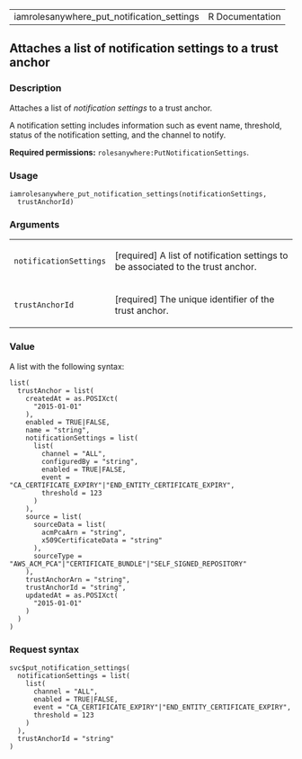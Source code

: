 <table style="width: 100%;">
<tbody>
<tr class="odd">
<td>iamrolesanywhere_put_notification_settings</td>
<td style="text-align: right;">R Documentation</td>
</tr>
</tbody>
</table>

## Attaches a list of notification settings to a trust anchor

### Description

Attaches a list of *notification settings* to a trust anchor.

A notification setting includes information such as event name,
threshold, status of the notification setting, and the channel to
notify.

**Required permissions:** `rolesanywhere:PutNotificationSettings`.

### Usage

    iamrolesanywhere_put_notification_settings(notificationSettings,
      trustAnchorId)

### Arguments

<table>
<colgroup>
<col style="width: 35%" />
<col style="width: 65%" />
</colgroup>
<tbody>
<tr class="odd">
<td><code
id="iamrolesanywhere_put_notification_settings_:_notificationSettings">notificationSettings</code></td>
<td><p>[required] A list of notification settings to be associated to
the trust anchor.</p></td>
</tr>
<tr class="even">
<td><code
id="iamrolesanywhere_put_notification_settings_:_trustAnchorId">trustAnchorId</code></td>
<td><p>[required] The unique identifier of the trust anchor.</p></td>
</tr>
</tbody>
</table>

### Value

A list with the following syntax:

    list(
      trustAnchor = list(
        createdAt = as.POSIXct(
          "2015-01-01"
        ),
        enabled = TRUE|FALSE,
        name = "string",
        notificationSettings = list(
          list(
            channel = "ALL",
            configuredBy = "string",
            enabled = TRUE|FALSE,
            event = "CA_CERTIFICATE_EXPIRY"|"END_ENTITY_CERTIFICATE_EXPIRY",
            threshold = 123
          )
        ),
        source = list(
          sourceData = list(
            acmPcaArn = "string",
            x509CertificateData = "string"
          ),
          sourceType = "AWS_ACM_PCA"|"CERTIFICATE_BUNDLE"|"SELF_SIGNED_REPOSITORY"
        ),
        trustAnchorArn = "string",
        trustAnchorId = "string",
        updatedAt = as.POSIXct(
          "2015-01-01"
        )
      )
    )

### Request syntax

    svc$put_notification_settings(
      notificationSettings = list(
        list(
          channel = "ALL",
          enabled = TRUE|FALSE,
          event = "CA_CERTIFICATE_EXPIRY"|"END_ENTITY_CERTIFICATE_EXPIRY",
          threshold = 123
        )
      ),
      trustAnchorId = "string"
    )
